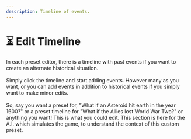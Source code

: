 ```yaml
---
description: Timeline of events.
---
```


# ⏳ Edit Timeline

In each preset editor, there is a timeline with past events if you want to create an alternate historical situation.\
\
Simply click the timeline and start adding events. However many as you want, or you can add events in addition to historical events if you simply want to make minor edits.\
\
So, say you want a preset for, "What if an Asteroid hit earth in the year 1600?" or a preset timeline for "What if the Allies lost World War Two?" or anything you want! This is what you could edit. This section is here for the A.I. which simulates the game, to understand the context of this custom preset.
